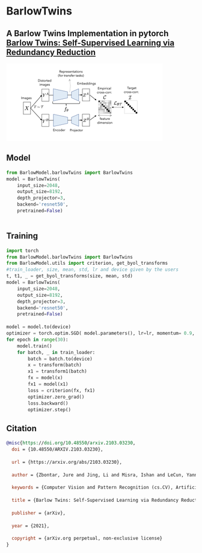 # BarlowTwins
## A Barlow Twins Implementation in pytorch [Barlow Twins: Self-Supervised Learning via Redundancy Reduction](https://arxiv.org/pdf/2103.03230.pdf)

![Barlow Twins architecure](https://github.com/markpesic/BarlowTwins/blob/master/images/barlowTwins.png?raw=true)

## Model

```python
from BarlowModel.barlowTwins import BarlowTwins
model = BarlowTwins(
    input_size=2048,
    output_size=8192,
    depth_projector=3,
    backend='resnet50',
    pretrained=False)
   
```

## Training
```python
import torch
from BarlowModel.barlowTwins import BarlowTwins
from BarlowModel.utils import criterion, get_byol_transforms
#train_loader, size, mean, std, lr and device given by the users
t, t1, _ = get_byol_transforms(size, mean, std)
model = BarlowTwins(
    input_size=2048,
    output_size=8192,
    depth_projector=3,
    backend='resnet50',
    pretrained=False)
    
model = model.to(device)
optimizer = torch.optim.SGD( model.parameters(), lr=lr, momentum= 0.9, weight_decay=1.5e-4)
for epoch in range(30):
    model.train()
    for batch, _ in train_loader:
        batch = batch.to(device)
        x = transform(batch)
        x1 = transform1(batch)
        fx = model(x)
        fx1 = model(x1)
        loss = criterion(fx, fx1)
        optimizer.zero_grad()
        loss.backward()
        optimizer.step()
```

## Citation 
```bibtex
@misc{https://doi.org/10.48550/arxiv.2103.03230,
  doi = {10.48550/ARXIV.2103.03230},
  
  url = {https://arxiv.org/abs/2103.03230},
  
  author = {Zbontar, Jure and Jing, Li and Misra, Ishan and LeCun, Yann and Deny, Stéphane},
  
  keywords = {Computer Vision and Pattern Recognition (cs.CV), Artificial Intelligence (cs.AI), Machine Learning (cs.LG), Neurons and Cognition (q-bio.NC), FOS: Computer and information sciences, FOS: Computer and information sciences, FOS: Biological sciences, FOS: Biological sciences},
  
  title = {Barlow Twins: Self-Supervised Learning via Redundancy Reduction},
  
  publisher = {arXiv},
  
  year = {2021},
  
  copyright = {arXiv.org perpetual, non-exclusive license}
}
```

